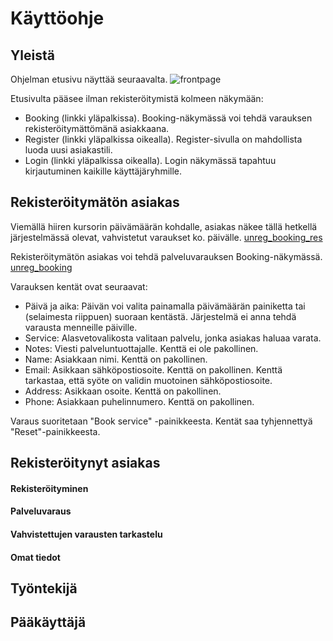 # Käyttöohje

## Yleistä

Ohjelman etusivu näyttää seuraavalta.
![frontpage](https://github.com/sokkanen/TSOHA_OL_Booking/blob/master/documentation/Images/frontpage.jpg)

Etusivulta pääsee ilman rekisteröitymistä kolmeen näkymään:
* Booking (linkki yläpalkissa). Booking-näkymässä voi tehdä varauksen rekisteröitymättömänä asiakkaana.
* Register (linkki yläpalkissa oikealla). Register-sivulla on mahdollista luoda uusi asiakastili.
* Login (linkki yläpalkissa oikealla). Login näkymässä tapahtuu kirjautuminen kaikille käyttäjäryhmille.

## Rekisteröitymätön asiakas

Viemällä hiiren kursorin päivämäärän kohdalle, asiakas näkee tällä hetkellä järjestelmässä olevat, vahvistetut varaukset ko. päivälle.
[unreg_booking_res](linkki)

Rekisteröitymätön asiakas voi tehdä palveluvarauksen Booking-näkymässä.
[unreg_booking](linkki)

Varauksen kentät ovat seuraavat:
* Päivä ja aika: Päivän voi valita painamalla päivämäärän painiketta tai (selaimesta riippuen) suoraan kentästä. Järjestelmä ei anna tehdä varausta menneille päiville.
* Service: Alasvetovalikosta valitaan palvelu, jonka asiakas haluaa varata.
* Notes: Viesti palveluntuottajalle. Kenttä ei ole pakollinen.
* Name: Asiakkaan nimi. Kenttä on pakollinen.
* Email: Asikkaan sähköpostiosoite. Kenttä on pakollinen. Kenttä tarkastaa, että syöte on validin muotoinen sähköpostiosoite.
* Address: Asikkaan osoite. Kenttä on pakollinen.
* Phone: Asiakkaan puhelinnumero. Kenttä on pakollinen.

Varaus suoritetaan "Book service" -painikkeesta. Kentät saa tyhjennettyä "Reset"-painikkeesta.

## Rekisteröitynyt asiakas

#### Rekisteröityminen

#### Palveluvaraus

#### Vahvistettujen varausten tarkastelu

#### Omat tiedot

## Työntekijä

## Pääkäyttäjä

